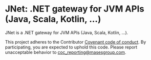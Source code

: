 # JNet: .NET gateway for JVM APIs (Java, Scala, Kotlin, ...)

JNet is a .NET gateway for JVM APIs (Java, Scala, Kotlin, ...).

This project adheres to the Contributor [Covenant code of conduct](CODE_OF_CONDUCT.md). By participating, you are expected to uphold this code. Please report unacceptable behavior to coc_reporting@masesgroup.com.
